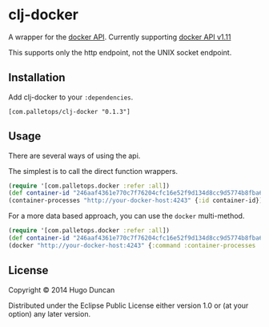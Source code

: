 # clj-docker

A wrapper for the [docker API][docker-api]. Currently supporting [docker API v1.11][supported-api-ver]

This supports only the http endpoint, not the UNIX socket endpoint.

## Installation

Add clj-docker to your `:dependencies`.

```
[com.palletops/clj-docker "0.1.3"]
```

## Usage

There are several ways of using the api.

The simplest is to call the direct function wrappers.

```clj
(require '[com.palletops.docker :refer :all])
(def container-id "246aaf4361e770c7f76204cfc16e52f9d134d8cc9d5774b8fba65e0fc6fddd94")
(container-processes "http://your-docker-host:4243" {:id container-id})
```

For a more data based approach, you can use the `docker` multi-method.

```clj
(require '[com.palletops.docker :refer :all])
(def container-id "246aaf4361e770c7f76204cfc16e52f9d134d8cc9d5774b8fba65e0fc6fddd94")
(docker "http://your-docker-host:4243" {:command :container-processes :id container-id})
```

## License

Copyright © 2014 Hugo Duncan

Distributed under the Eclipse Public License either version 1.0 or (at
your option) any later version.

[docker-api]: http://docs.docker.io/reference/api/docker_remote_api_v1.11/ "Docker API"
[supported-api-ver]: https://docs.docker.com/reference/api/docker_remote_api_v1.11/
